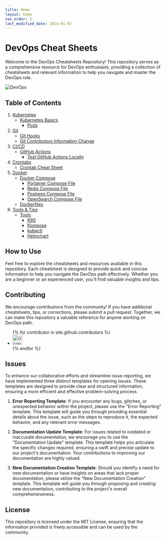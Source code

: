 ```yaml
---
title: Home
layout: home
nav_order: 1
last_modified_date: 2024-01-07
---
```


# DevOps Cheat Sheets

Welcome to the DevOps Cheatsheets Repository! This repository serves as a comprehensive resource for DevOps enthusiasts, providing a collection of cheatsheets and relevant information to help you navigate and master the DevOps role.

![DevOps](https://user-cube.github.io/devops-cheatsheet/assets/images/devops.jpg)

## Table of Contents

1. [Kubernetes](/docs/kubernetes/)
   - [Kubernetes Basics](/docs/kubernetes/cheatsheets/)
      - [Pods](/docs/kubernetes/cheatsheets/)
2. [Git](/docs/git/)
   - [Git Hooks](/docs/git/hooks)
   - [Git Contributors Information Change](/docs/git/contributors-data)
3. [CI/CD](/docs/cicd/)
   - [GitHub Actions](/docs/cicd/actions/)
      - [Test GitHub Actions Locally](/docs/cicd/actions/test-locally)
4. [Crontabs](/docs/crontab/)
   - [Crontab Cheat Sheet](/docs/crontab/cheatsheets/)
5. [Docker](/docs/docker/)
   - [Docker Compose](/docs/docker/compose/)
      - [Portainer Compose File](/docs/docker/compose/portainer)
      - [Redis Compose File](/docs/docker/compose/databases/redis)
      - [Postgres Compose File](/docs/docker/compose/databases/postgres)
      - [OpenSearch Compose File](/docs/docker/compose/opensearch)
   - [Dockerfiles](/docs/docker/dockerfiles/)
6. [Tools & Tips](/docs/tols-and-tips/)
   - [Tools](/docs/tols-and-tips/tools)
      - [K9S](/docs/tols-and-tips/tools/k9s)
      - [Kompose](/docs/tols-and-tips/tools/kompose)
      - [kubectl](/docs/tols-and-tips/tools/kubectl)
      - [Helmchart](/docs/tols-and-tips/tools/helmchart)

## How to Use

Feel free to explore the cheatsheets and resources available in this repository. Each cheatsheet is designed to provide quick and concise information to help you navigate the DevOps path effectively. Whether you are a beginner or an experienced user, you'll find valuable insights and tips.

## Contributing

We encourage contributions from the community! If you have additional cheatsheets, tips, or corrections, please submit a pull request. Together, we can make this repository a valuable reference for anyone working on DevOps path.

<ul class="list-style-none">
{% for contributor in site.github.contributors %}
  <li class="d-inline-block mr-1">
     <a href="{{ contributor.html_url }}"><img src="{{ contributor.avatar_url }}" width="32" height="32" alt="{{ contributor.login }}"></a>
  </li>
{% endfor %}
</ul>

## Issues

To enhance our collaborative efforts and streamline issue reporting, we have implemented three distinct templates for opening issues. These templates are designed to provide clear and structured information, ensuring a more efficient and effective problem-solving process.

1. **Error Reporting Template**:
If you encounter any bugs, glitches, or unexpected behavior within the project, please use the "Error Reporting" template. This template will guide you through providing essential details about the issue, such as the steps to reproduce it, the expected behavior, and any relevant error messages.

2. **Documentation Update Template**:
For issues related to outdated or inaccurate documentation, we encourage you to use the "Documentation Update" template. This template helps you articulate the specific changes required, ensuring a swift and precise update to our project's documentation. Your contributions to improving our documentation are highly valued.

3. **New Documentation Creation Template**:
Should you identify a need for new documentation or have insights on areas that lack proper documentation, please utilize the "New Documentation Creation" template. This template will guide you through proposing and creating new documentation, contributing to the project's overall comprehensiveness.

## License

This repository is licensed under the MIT License, ensuring that the information provided is freely accessible and can be used by the community.